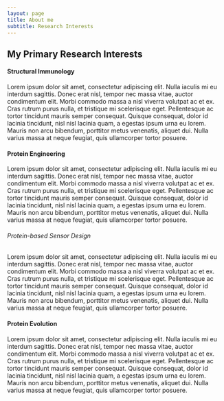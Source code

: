 ```yaml
---
layout: page
title: About me
subtitle: Research Interests
---
```


## My Primary Research Interests  
  
  
#### Structural Immunology
Lorem ipsum dolor sit amet, consectetur adipiscing elit. Nulla iaculis mi eu interdum sagittis. Donec erat nisl, tempor nec massa vitae, auctor condimentum elit. Morbi commodo massa a nisl viverra volutpat ac et ex. Cras rutrum purus nulla, et tristique mi scelerisque eget. Pellentesque ac tortor tincidunt mauris semper consequat. Quisque consequat, dolor id lacinia tincidunt, nisl nisl lacinia quam, a egestas ipsum urna eu lorem. Mauris non arcu bibendum, porttitor metus venenatis, aliquet dui. Nulla varius massa at neque feugiat, quis ullamcorper tortor posuere.

#### Protein Engineering
Lorem ipsum dolor sit amet, consectetur adipiscing elit. Nulla iaculis mi eu interdum sagittis. Donec erat nisl, tempor nec massa vitae, auctor condimentum elit. Morbi commodo massa a nisl viverra volutpat ac et ex. Cras rutrum purus nulla, et tristique mi scelerisque eget. Pellentesque ac tortor tincidunt mauris semper consequat. Quisque consequat, dolor id lacinia tincidunt, nisl nisl lacinia quam, a egestas ipsum urna eu lorem. Mauris non arcu bibendum, porttitor metus venenatis, aliquet dui. Nulla varius massa at neque feugiat, quis ullamcorper tortor posuere.

###### Protein-based Sensor Design
Lorem ipsum dolor sit amet, consectetur adipiscing elit. Nulla iaculis mi eu interdum sagittis. Donec erat nisl, tempor nec massa vitae, auctor condimentum elit. Morbi commodo massa a nisl viverra volutpat ac et ex. Cras rutrum purus nulla, et tristique mi scelerisque eget. Pellentesque ac tortor tincidunt mauris semper consequat. Quisque consequat, dolor id lacinia tincidunt, nisl nisl lacinia quam, a egestas ipsum urna eu lorem. Mauris non arcu bibendum, porttitor metus venenatis, aliquet dui. Nulla varius massa at neque feugiat, quis ullamcorper tortor posuere.

#### Protein Evolution
Lorem ipsum dolor sit amet, consectetur adipiscing elit. Nulla iaculis mi eu interdum sagittis. Donec erat nisl, tempor nec massa vitae, auctor condimentum elit. Morbi commodo massa a nisl viverra volutpat ac et ex. Cras rutrum purus nulla, et tristique mi scelerisque eget. Pellentesque ac tortor tincidunt mauris semper consequat. Quisque consequat, dolor id lacinia tincidunt, nisl nisl lacinia quam, a egestas ipsum urna eu lorem. Mauris non arcu bibendum, porttitor metus venenatis, aliquet dui. Nulla varius massa at neque feugiat, quis ullamcorper tortor posuere. 
